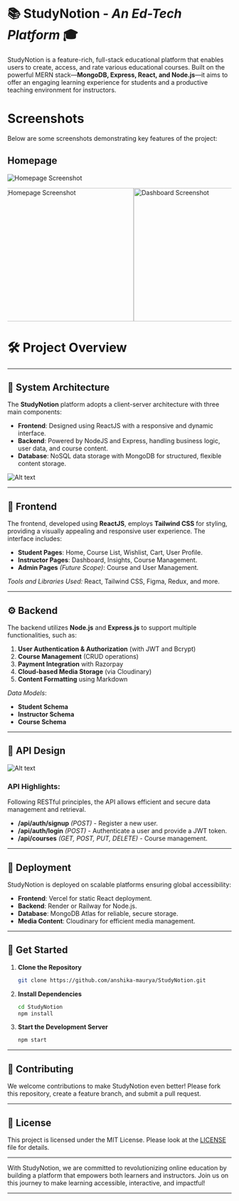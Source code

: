 # 📚 **StudyNotion** - *An Ed-Tech Platform* 🎓

StudyNotion is a feature-rich, full-stack educational platform that enables users to create, access, and rate various educational courses. Built on the powerful MERN stack—**MongoDB, Express, React, and Node.js**—it aims to offer an engaging learning experience for students and a productive teaching environment for instructors.

# Screenshots

Below are some screenshots demonstrating key features of the project:

## Homepage
![Homepage Screenshot](https://github.com/anshika-maurya/Ed-tech-Platform/raw/main/src/assets/Images/Screenshots/1_Homepage.jpeg)

<div style="width: 100%; overflow: hidden;">
   <div style="display: flex; width: 400%; animation: slide 12s infinite;">
      <img src="https://github.com/anshika-maurya/Ed-tech-Platform/raw/main/src/assets/Images/Screenshots/6_Login.png" alt="Homepage Screenshot"       width="300">
      <img src="https://github.com/anshika-maurya/Ed-tech-Platform/raw/main/src/assets/Images/Screenshots/7_SignIn.png" alt="Dashboard Screenshot"       width="300">
      <img src="https://github.com/anshika-maurya/Ed-tech-Platform/raw/main/src/assets/Images/Screenshots/8_EnterEmailResetPassword.png"     alt="Settings   Screenshot" width="300">
      <img src="https://github.com/anshika-maurya/Ed-tech-Platform/raw/main/src/assets/Images/Screenshots/9_ResendEmail.png" alt="Mobile View       Screenshot" width="300">
   </div>
</div>

<style>
  @keyframes slide {
    0% { transform: translateX(0); }
    25% { transform: translateX(-100%); }
    50% { transform: translateX(-200%); }
    75% { transform: translateX(-300%); }
    100% { transform: translateX(0); }
  }
</style>


# 🛠️ **Project Overview**


---

## 🧱 **System Architecture**

The **StudyNotion** platform adopts a client-server architecture with three main components:
- **Frontend**: Designed using ReactJS with a responsive and dynamic interface.
- **Backend**: Powered by NodeJS and Express, handling business logic, user data, and course content.
- **Database**: NoSQL data storage with MongoDB for structured, flexible content storage.

![Alt text](https://github.com/anshika-maurya/Ed-tech-Platform/raw/main/src/assets/Images/architecture.png)

---

## 🎨 **Frontend**

The frontend, developed using **ReactJS**, employs **Tailwind CSS** for styling, providing a visually appealing and responsive user experience. The interface includes:
- **Student Pages**: Home, Course List, Wishlist, Cart, User Profile.
- **Instructor Pages**: Dashboard, Insights, Course Management.
- **Admin Pages** *(Future Scope)*: Course and User Management.

*Tools and Libraries Used:* React, Tailwind CSS, Figma, Redux, and more.

---

## ⚙️ **Backend**

The backend utilizes **Node.js** and **Express.js** to support multiple functionalities, such as:
1. **User Authentication & Authorization** (with JWT and Bcrypt)
2. **Course Management** (CRUD operations)
3. **Payment Integration** with Razorpay
4. **Cloud-based Media Storage** (via Cloudinary)
5. **Content Formatting** using Markdown

*Data Models*:
- **Student Schema**
- **Instructor Schema**
- **Course Schema**

---

## 📡 **API Design**

![Alt text](https://github.com/anshika-maurya/Ed-tech-Platform/raw/main/src/assets/Images/schema.png)

### API Highlights:
Following RESTful principles, the API allows efficient and secure data management and retrieval.
- **/api/auth/signup** *(POST)* - Register a new user.
- **/api/auth/login** *(POST)* - Authenticate a user and provide a JWT token.
- **/api/courses** *(GET, POST, PUT, DELETE)* - Course management.

---

## 🚀 **Deployment**

StudyNotion is deployed on scalable platforms ensuring global accessibility:
- **Frontend**: Vercel for static React deployment.
- **Backend**: Render or Railway for Node.js.
- **Database**: MongoDB Atlas for reliable, secure storage.
- **Media Content**: Cloudinary for efficient media management.

---



## 🧩 **Get Started**

1. **Clone the Repository**
   ```bash
   git clone https://github.com/anshika-maurya/StudyNotion.git
   ```
2. **Install Dependencies**
   ```bash
   cd StudyNotion
   npm install
   ```
3. **Start the Development Server**
   ```bash
   npm start
   ```

---

## 🤝 **Contributing**

We welcome contributions to make StudyNotion even better! Please fork this repository, create a feature branch, and submit a pull request.

---

## 📄 **License**

This project is licensed under the MIT License. Please look at the [LICENSE](LICENSE) file for details.

---

With StudyNotion, we are committed to revolutionizing online education by building a platform that empowers both learners and instructors. Join us on this journey to make learning accessible, interactive, and impactful!

---
